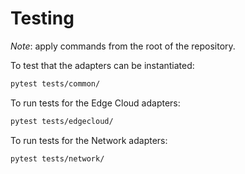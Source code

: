 # Testing

*Note*: apply commands from the root of the repository.

To test that the adapters can be instantiated:

```bash
pytest tests/common/
```

To run tests for the Edge Cloud adapters:

```bash
pytest tests/edgecloud/
```

To run tests for the Network adapters:
```bash
pytest tests/network/
```
